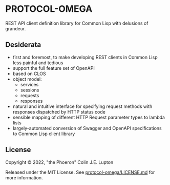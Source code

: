 # PROTOCOL-OMEGA

REST API client definition library for Common Lisp with delusions of grandeur.

## Desiderata

- first and foremost, to make developing REST clients in Common Lisp less
  painful and tedious
- support the full feature set of OpenAPI
- based on CLOS
- object model:
    - services
    - sessions
    - requests
    - responses
- natural and intuitive interface for specifying request methods with responses
  dispatched by HTTP status code
- sensible mapping of different HTTP Request parameter types to lambda lists
- largely-automated conversion of Swagger and OpenAPI specifications to Common
  Lisp client library

## License

Copyright &copy; 2022, "the Phoeron" Colin J.E. Lupton

Released under the MIT License. See [protocol-omega/LICENSE.md](LICENSE.md)
for more information.
